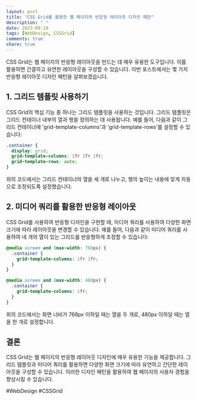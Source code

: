 ```yaml
---
layout: post
title: "CSS Grid를 활용한 웹 페이지의 반응형 레이아웃 디자인 패턴"
description: " "
date: 2023-09-18
tags: [WebDesign, CSSGrid]
comments: true
share: true
---
```


CSS Grid는 웹 페이지의 반응형 레이아웃을 만드는 데 매우 유용한 도구입니다. 이를 활용하면 간결하고 유연한 레이아웃을 구성할 수 있습니다. 이번 포스트에서는 몇 가지 반응형 레이아웃 디자인 패턴을 살펴보겠습니다.

## 1. 그리드 템플릿 사용하기

CSS Grid의 핵심 기능 중 하나는 그리드 템플릿을 사용하는 것입니다. 그리드 템플릿은 그리드 컨테이너 내부의 열과 행을 정의하는 데 사용됩니다. 예를 들어, 다음과 같이 그리드 컨테이너에 'grid-template-columns'과 'grid-template-rows'를 설정할 수 있습니다:

```css
.container {
  display: grid;
  grid-template-columns: 1fr 1fr 1fr;
  grid-template-rows: auto;
}
```

위의 코드에서는 그리드 컨테이너의 열을 세 개로 나누고, 행의 높이는 내용에 맞게 자동으로 조정되도록 설정했습니다.

## 2. 미디어 쿼리를 활용한 반응형 레이아웃

CSS Grid를 사용하여 반응형 디자인을 구현할 때, 미디어 쿼리를 사용하여 다양한 화면 크기에 따라 레이아웃을 변경할 수 있습니다. 예를 들어, 다음과 같이 미디어 쿼리를 사용하여 네 개의 열이 있는 그리드를 반응형하게 조정할 수 있습니다:

```css
@media screen and (max-width: 768px) {
  .container {
    grid-template-columns: 1fr 1fr;
  }
}

@media screen and (max-width: 480px) {
  .container {
    grid-template-columns: 1fr;
  }
}
```

위의 코드에서는 화면 너비가 768px 이하일 때는 열을 두 개로, 480px 이하일 때는 열을 한 개로 설정합니다.

## 결론

CSS Grid는 웹 페이지의 반응형 레이아웃 디자인에 매우 유용한 기능을 제공합니다. 그리드 템플릿과 미디어 쿼리를 활용하면 다양한 화면 크기에 따라 유연하고 간단한 레이아웃을 구성할 수 있습니다. 이러한 디자인 패턴을 활용하여 웹 페이지의 사용자 경험을 향상시킬 수 있습니다.

#WebDesign #CSSGrid